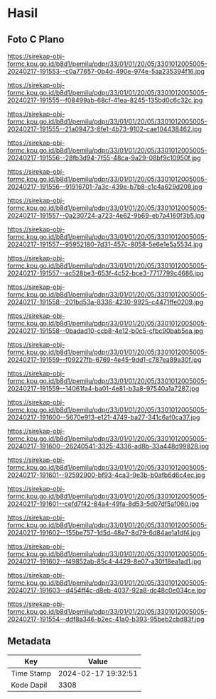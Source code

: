 # Hasil

## Foto C Plano

https://sirekap-obj-formc.kpu.go.id/b8d1/pemilu/pdpr/33/01/01/20/05/3301012005005-20240217-191553--c0a77657-0b4d-490e-974e-5aa235394f16.jpg

https://sirekap-obj-formc.kpu.go.id/b8d1/pemilu/pdpr/33/01/01/20/05/3301012005005-20240217-191555--f08499ab-68cf-41ea-8245-135bd0c6c32c.jpg

https://sirekap-obj-formc.kpu.go.id/b8d1/pemilu/pdpr/33/01/01/20/05/3301012005005-20240217-191555--21a09473-8fe1-4b73-9102-cae104438462.jpg

https://sirekap-obj-formc.kpu.go.id/b8d1/pemilu/pdpr/33/01/01/20/05/3301012005005-20240217-191556--28fb3d94-7f55-48ca-9a29-08bf9c10950f.jpg

https://sirekap-obj-formc.kpu.go.id/b8d1/pemilu/pdpr/33/01/01/20/05/3301012005005-20240217-191556--91916701-7a3c-439e-b7b8-c1c4a629d208.jpg

https://sirekap-obj-formc.kpu.go.id/b8d1/pemilu/pdpr/33/01/01/20/05/3301012005005-20240217-191557--0a230724-a723-4e62-9b69-eb7a4160f3b5.jpg

https://sirekap-obj-formc.kpu.go.id/b8d1/pemilu/pdpr/33/01/01/20/05/3301012005005-20240217-191557--95952180-7d31-457c-8058-5e6e1e5a5534.jpg

https://sirekap-obj-formc.kpu.go.id/b8d1/pemilu/pdpr/33/01/01/20/05/3301012005005-20240217-191557--ac528be3-653f-4c52-bce3-7717799c4686.jpg

https://sirekap-obj-formc.kpu.go.id/b8d1/pemilu/pdpr/33/01/01/20/05/3301012005005-20240217-191558--201bd53a-8336-4230-9925-c4471ffe0209.jpg

https://sirekap-obj-formc.kpu.go.id/b8d1/pemilu/pdpr/33/01/01/20/05/3301012005005-20240217-191558--0badad10-ccb8-4e12-b0c5-cfbc90bab5ea.jpg

https://sirekap-obj-formc.kpu.go.id/b8d1/pemilu/pdpr/33/01/01/20/05/3301012005005-20240217-191559--f09227fb-6769-4e45-9dd1-c787ea89a30f.jpg

https://sirekap-obj-formc.kpu.go.id/b8d1/pemilu/pdpr/33/01/01/20/05/3301012005005-20240217-191559--14061fa4-ba01-4e81-b3a8-97540a1a7287.jpg

https://sirekap-obj-formc.kpu.go.id/b8d1/pemilu/pdpr/33/01/01/20/05/3301012005005-20240217-191600--5670e913-e121-4749-ba27-341c6af0ca37.jpg

https://sirekap-obj-formc.kpu.go.id/b8d1/pemilu/pdpr/33/01/01/20/05/3301012005005-20240217-191600--26240541-3325-4336-ad8b-33a448d99828.jpg

https://sirekap-obj-formc.kpu.go.id/b8d1/pemilu/pdpr/33/01/01/20/05/3301012005005-20240217-191601--92592900-bf93-4ca3-9e3b-b0afb6d6c4ec.jpg

https://sirekap-obj-formc.kpu.go.id/b8d1/pemilu/pdpr/33/01/01/20/05/3301012005005-20240217-191601--cefd7f42-84a4-49fa-8d53-5d07df5af060.jpg

https://sirekap-obj-formc.kpu.go.id/b8d1/pemilu/pdpr/33/01/01/20/05/3301012005005-20240217-191602--155be757-1d5d-48e7-8d79-6d84ae1a1df4.jpg

https://sirekap-obj-formc.kpu.go.id/b8d1/pemilu/pdpr/33/01/01/20/05/3301012005005-20240217-191602--f49852ab-85c4-4429-8e07-a30f18ea1ad1.jpg

https://sirekap-obj-formc.kpu.go.id/b8d1/pemilu/pdpr/33/01/01/20/05/3301012005005-20240217-191603--d454ff4c-d8eb-4037-92a8-dc48c0e034ce.jpg

https://sirekap-obj-formc.kpu.go.id/b8d1/pemilu/pdpr/33/01/01/20/05/3301012005005-20240217-191554--ddf8a346-b2ec-41a0-b393-95beb2cbd83f.jpg


## Metadata

| Key        | Value               |
| ---------- | ------------------- |
| Time Stamp | 2024-02-17 19:32:51 |
| Kode Dapil | 3308                |



